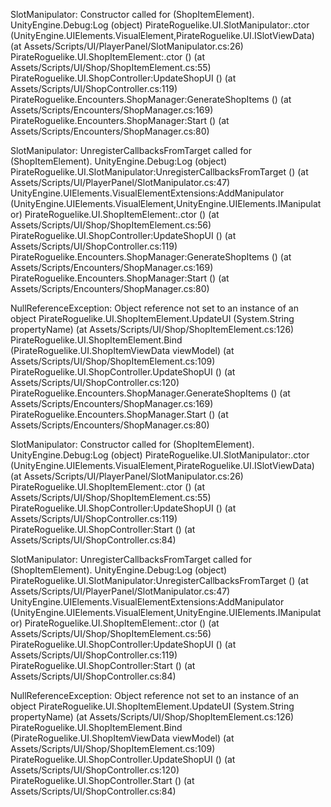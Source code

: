 SlotManipulator: Constructor called for  (ShopItemElement).
UnityEngine.Debug:Log (object)
PirateRoguelike.UI.SlotManipulator:.ctor (UnityEngine.UIElements.VisualElement,PirateRoguelike.UI.ISlotViewData) (at Assets/Scripts/UI/PlayerPanel/SlotManipulator.cs:26)
PirateRoguelike.UI.ShopItemElement:.ctor () (at Assets/Scripts/UI/Shop/ShopItemElement.cs:55)
PirateRoguelike.UI.ShopController:UpdateShopUI () (at Assets/Scripts/UI/ShopController.cs:119)
PirateRoguelike.Encounters.ShopManager:GenerateShopItems () (at Assets/Scripts/Encounters/ShopManager.cs:169)
PirateRoguelike.Encounters.ShopManager:Start () (at Assets/Scripts/Encounters/ShopManager.cs:80)

SlotManipulator: UnregisterCallbacksFromTarget called for  (ShopItemElement).
UnityEngine.Debug:Log (object)
PirateRoguelike.UI.SlotManipulator:UnregisterCallbacksFromTarget () (at Assets/Scripts/UI/PlayerPanel/SlotManipulator.cs:47)
UnityEngine.UIElements.VisualElementExtensions:AddManipulator (UnityEngine.UIElements.VisualElement,UnityEngine.UIElements.IManipulator)
PirateRoguelike.UI.ShopItemElement:.ctor () (at Assets/Scripts/UI/Shop/ShopItemElement.cs:56)
PirateRoguelike.UI.ShopController:UpdateShopUI () (at Assets/Scripts/UI/ShopController.cs:119)
PirateRoguelike.Encounters.ShopManager:GenerateShopItems () (at Assets/Scripts/Encounters/ShopManager.cs:169)
PirateRoguelike.Encounters.ShopManager:Start () (at Assets/Scripts/Encounters/ShopManager.cs:80)

NullReferenceException: Object reference not set to an instance of an object
PirateRoguelike.UI.ShopItemElement.UpdateUI (System.String propertyName) (at Assets/Scripts/UI/Shop/ShopItemElement.cs:126)
PirateRoguelike.UI.ShopItemElement.Bind (PirateRoguelike.UI.ShopItemViewData viewModel) (at Assets/Scripts/UI/Shop/ShopItemElement.cs:109)
PirateRoguelike.UI.ShopController.UpdateShopUI () (at Assets/Scripts/UI/ShopController.cs:120)
PirateRoguelike.Encounters.ShopManager.GenerateShopItems () (at Assets/Scripts/Encounters/ShopManager.cs:169)
PirateRoguelike.Encounters.ShopManager.Start () (at Assets/Scripts/Encounters/ShopManager.cs:80)

SlotManipulator: Constructor called for  (ShopItemElement).
UnityEngine.Debug:Log (object)
PirateRoguelike.UI.SlotManipulator:.ctor (UnityEngine.UIElements.VisualElement,PirateRoguelike.UI.ISlotViewData) (at Assets/Scripts/UI/PlayerPanel/SlotManipulator.cs:26)
PirateRoguelike.UI.ShopItemElement:.ctor () (at Assets/Scripts/UI/Shop/ShopItemElement.cs:55)
PirateRoguelike.UI.ShopController:UpdateShopUI () (at Assets/Scripts/UI/ShopController.cs:119)
PirateRoguelike.UI.ShopController:Start () (at Assets/Scripts/UI/ShopController.cs:84)

SlotManipulator: UnregisterCallbacksFromTarget called for  (ShopItemElement).
UnityEngine.Debug:Log (object)
PirateRoguelike.UI.SlotManipulator:UnregisterCallbacksFromTarget () (at Assets/Scripts/UI/PlayerPanel/SlotManipulator.cs:47)
UnityEngine.UIElements.VisualElementExtensions:AddManipulator (UnityEngine.UIElements.VisualElement,UnityEngine.UIElements.IManipulator)
PirateRoguelike.UI.ShopItemElement:.ctor () (at Assets/Scripts/UI/Shop/ShopItemElement.cs:56)
PirateRoguelike.UI.ShopController:UpdateShopUI () (at Assets/Scripts/UI/ShopController.cs:119)
PirateRoguelike.UI.ShopController:Start () (at Assets/Scripts/UI/ShopController.cs:84)

NullReferenceException: Object reference not set to an instance of an object
PirateRoguelike.UI.ShopItemElement.UpdateUI (System.String propertyName) (at Assets/Scripts/UI/Shop/ShopItemElement.cs:126)
PirateRoguelike.UI.ShopItemElement.Bind (PirateRoguelike.UI.ShopItemViewData viewModel) (at Assets/Scripts/UI/Shop/ShopItemElement.cs:109)
PirateRoguelike.UI.ShopController.UpdateShopUI () (at Assets/Scripts/UI/ShopController.cs:120)
PirateRoguelike.UI.ShopController.Start () (at Assets/Scripts/UI/ShopController.cs:84)

